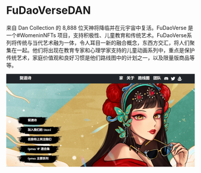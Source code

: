 # FuDaoVerseDAN

来自 Dan Collection 的 8,888 位天神将降临并在元宇宙中复活。FuDaoVerse 是一个#WomeninNFTs 项目，支持积极性、儿童教育和传统艺术。FuDaoVerse系列将传统与当代艺术融为一体，令人耳目一新的融合概念，东西方交汇，将人们聚集在一起。他们将出现在教育专家和心理学家支持的儿童动画系列中，重点是保护传统艺术，家庭价值观和良好习惯是他们路线图中的计划之一，以及限量版商品等等。

![nft](01.png)
